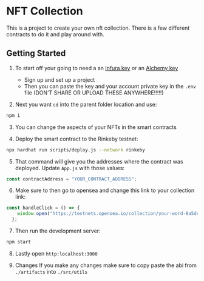 # **NFT Collection**
This is a project to create your own nft collection. There is a few different contracts to do it and play around with.

## **Getting Started**

1. To start off your going to need a an [Infura key](https://infura.io/) or an [Alchemy key](https://www.alchemy.com/)
   * Sign up and set up a project
   * Then you can paste the key and your account private key in the ```.env``` file (DON'T SHARE OR UPLOAD THESE ANYWHERE!!!!!) 

2. Next you want ```cd``` into the parent folder location and use:
```sh
npm i
```

3. You can change the aspects of your NFTs in the smart contracts

4. Deploy the smart contract to the Rinkeby testnet:
```sh
npx hardhat run scripts/deploy.js --network rinkeby
```

5. That command will give you the addresses where the contract was deployed. Update `App.js` with those values:

```javascript
const contractAddress = "YOUR_CONTRACT_ADDRESS";
```

6. Make sure to then go to opensea and change this link to your collection link:

```javascript
const handleClick = () => {
    window.open("https://testnets.opensea.io/collection/your-word-8a5deugsxf");
  };
```

7. Then run the development server:

```bash
npm start
```

8. Lastly open ```http:localhost:3000```

9. Changes
If you make any changes make sure to copy paste the abi from ```./artifacts``` into ```./src/utils``` 

